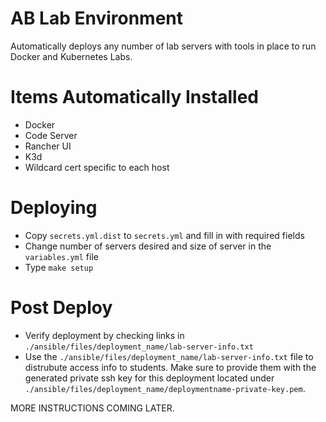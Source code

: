 # AB Lab Environment

Automatically deploys any number of lab servers with tools in place to run Docker and Kubernetes Labs.

# Items Automatically Installed

* Docker
* Code Server
* Rancher UI
* K3d
* Wildcard cert specific to each host

# Deploying

* Copy `secrets.yml.dist` to `secrets.yml` and fill in with required fields
* Change number of servers desired and size of server in the `variables.yml` file
* Type `make setup`

# Post Deploy

* Verify deployment by checking links in `./ansible/files/deployment_name/lab-server-info.txt`
* Use the `./ansible/files/deployment_name/lab-server-info.txt` file to distrubute access info to students. Make sure to provide them with the generated private ssh key for this deployment located under `./ansible/files/deployment_name/deploymentname-private-key.pem`.

MORE INSTRUCTIONS COMING LATER.